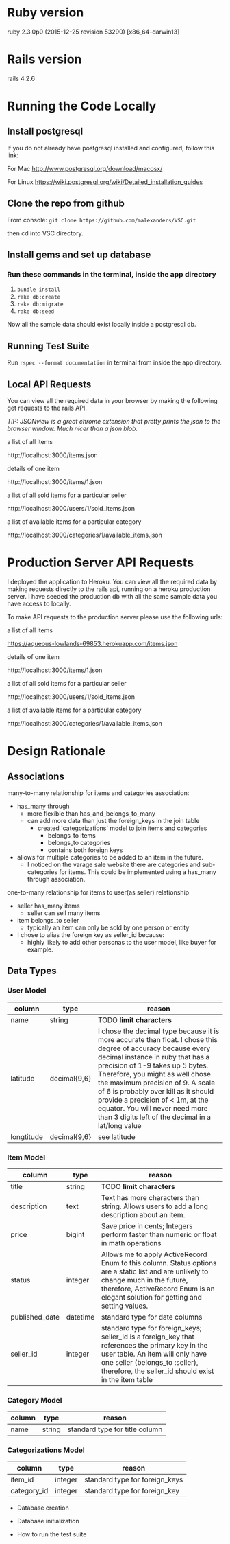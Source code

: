 # Ruby version
ruby 2.3.0p0 (2015-12-25 revision 53290) [x86_64-darwin13]

# Rails version
rails 4.2.6

# Running the Code Locally

## Install postgresql
If you do not already have postgresql installed and configured, follow this link:

For Mac
http://www.postgresql.org/download/macosx/

For Linux
https://wiki.postgresql.org/wiki/Detailed_installation_guides

## Clone the repo from github

From console:
`git clone https://github.com/malexanders/VSC.git`

then cd into VSC directory.

## Install gems and set up database
### Run these commands in the terminal, inside the app directory
1. `bundle install`
2. `rake db:create`
3. `rake db:migrate`
4. `rake db:seed`

Now all the sample data should exist locally inside a postgresql db.

## Running Test Suite
Run `rspec --format documentation` in terminal from inside the app directory.

## Local API Requests
You can view all the required data in your browser by making the following get requests to the rails API.

_TIP: JSONview is a great chrome extension that pretty prints the json to the browser window. Much nicer than a json blob._

a list of all items

http://localhost:3000/items.json

details of one item

http://localhost:3000/items/1.json

a list of all sold items for a particular seller

http://localhost:3000/users/1/sold_items.json

a list of available items for a particular category

http://localhost:3000/categories/1/available_items.json


# Production Server API Requests

I deployed the application to Heroku. You can view all the required data by making requests directly to the rails api, running on a heroku production server. I have seeded the production db with all the same sample data you have access to locally.

To make API requests to the production server please use the following urls:

a list of all items

https://aqueous-lowlands-69853.herokuapp.com/items.json

details of one item

http://localhost:3000/items/1.json

a list of all sold items for a particular seller

http://localhost:3000/users/1/sold_items.json

a list of available items for a particular category

http://localhost:3000/categories/1/available_items.json

# Design Rationale

## Associations
many-to-many relationship for items and categories association:
* has_many through
	* more flexible than has_and_belongs_to_many
	* can add more data than just the foreign_keys in the join table
		* created 'categorizations' model to join items and categories
			* belongs_to items
			* belongs_to categories
			* contains both foreign keys
* allows for multiple categories to be added to an item in the future.
	* I noticed on the varage sale website there are categories and sub-categories for items. This could be implemented using a has_many through association.

one-to-many relationship for items to user(as seller) relationship
* seller has_many items
	* seller can sell many items
* item belongs_to seller
	* typically an item can only be sold by one person or entity
* I chose to alias the foreign key as seller_id because:
	* highly likely to add other personas to the user model, like buyer for example.

## Data Types
### User Model
| column | type | reason |
| ------ | ---- |------- |
| name   | string | TODO __limit characters__ |
| latitude | decimal{9,6} | I chose the decimal type because it is more accurate than float. I chose this degree of accuracy because every decimal instance in ruby that has a precision of 1-9 takes up 5 bytes. Therefore, you might as well chose the maximum precision of 9. A scale of 6 is probably over kill as it should provide a precision of < 1m, at the equator. You will never need more than 3 digits left of the decimal in a lat/long value |
| longtitude | decimal{9,6} | see latitude |


### Item Model
| column | type | reason |
| ------ | ---- |------- |
| title | string | TODO __limit characters__ |
| description | text | Text has more characters than string. Allows users to add a long description about an item. |
| price | bigint | Save price in cents; Integers perform faster than numeric or float in math operations|
| status | integer | Allows me to apply ActiveRecord Enum to this column. Status options are a static list and are unlikely to change much in the future, therefore, ActiveRecord Enum is an elegant solution for getting and setting values. |
| published_date | datetime | standard type for date columns |
| seller_id | integer | standard type for foreign_keys; seller_id is a foreign_key that references the primary key in the user table. An item will only have one seller (belongs_to :seller), therefore, the seller_id should exist in the item table |

### Category Model
| column | type | reason |
| ------ | ---- |------- |
| name | string | standard type for title column |

### Categorizations Model
| column | type | reason |
| ------ | ---- |------- |
| item_id | integer | standard type for foreign_keys |
| category_id | integer | standard type for foreign_key |




* Database creation

* Database initialization

* How to run the test suite
